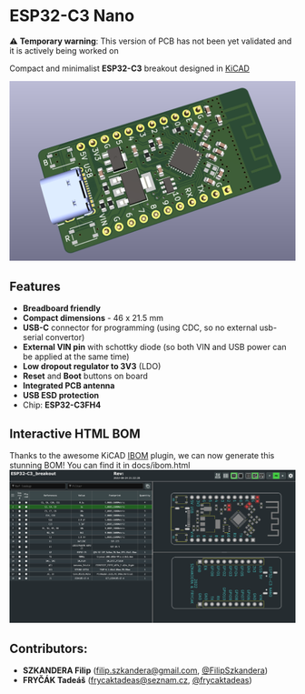 # ESP32-C3 Nano

:warning: **Temporary warning**: This version of PCB has not been yet validated and it is actively being worked on

Compact and minimalist **ESP32-C3** breakout designed in [KiCAD](https://www.kicad.org/)

![Preview](docs/3d_preview.png "Preview")

## Features
- **Breadboard friendly**
- **Compact dimensions** - 46 x 21.5 mm
- **USB-C** connector for programming (using CDC, so no external usb-serial convertor)
- **External VIN pin** with schottky diode (so both VIN and USB power can be applied at the same time)
- **Low dropout regulator to 3V3** (LDO)
- **Reset** and **Boot** buttons on board
- **Integrated PCB antenna**
- **USB ESD protection**
- Chip: **ESP32-C3FH4**

## Interactive HTML BOM
Thanks to the awesome KiCAD [IBOM](https://github.com/openscopeproject/InteractiveHtmlBom) plugin, we can now generate this stunning BOM! You can find it in docs/ibom.html
![IBOM](docs/ibom.png "IBOM")

## Contributors:
- **SZKANDERA Filip** (filip.szkandera@gmail.com, [@FilipSzkandera](https://github.com/FilipSzkandera/))
- **FRYČÁK Tadeáš** (frycaktadeas@seznam.cz, [@frycaktadeas](https://github.com/frycaktadeas/))
